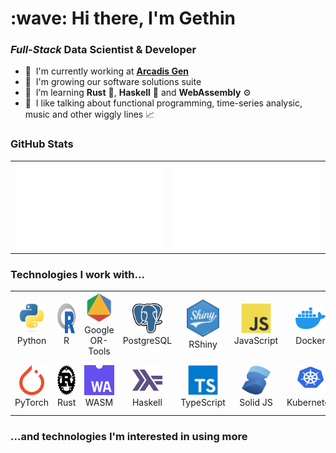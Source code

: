<h1 id="main-title">:wave: Hi there, I'm Gethin</h1>

<h3><i>Full-Stack</i> Data Scientist & Developer </h3>

- :office: &nbsp;I'm currently working at **[Arcadis Gen]**
- :seedling: &nbsp;I'm growing our software solutions suite
- :hatching_chick: &nbsp;I’m learning **Rust** :crab:, **Haskell** :purple_heart: and **WebAssembly** :gear:	
- :speech_balloon: &nbsp;I like talking about functional programming, time-series analysic, music and other wiggly lines :chart_with_upwards_trend:


<h3>GitHub Stats</h3>

<table>
    <tr>
        <td width="398" align="center">
            <img height=auto alt="Top Langs" src="https://raw.githubusercontent.com/grddavies/github-stats-transparent/output/generated/languages.svg"></img>
        </td>
        <td width="398" align="center">
            <img height=auto src="https://raw.githubusercontent.com/grddavies/github-stats-transparent/output/generated/overview.svg" alt="grddavies' github stats"></img>
        </td>
    </tr>
</table>

<h3>Technologies I work with...</h3>

<table>
  <tr>
    <td align="center" width="96">
      <a href="https://github.com/grddavies/c4zero">
        <img src="./img/python-original.svg" width="48" height="48" alt="Python" />
      </a>
      <br>Python
    </td>
    <td align="center" width="96">
      <a href="https://github.com/grddavies/rtern">
        <img src="./img/r.svg" width="48" height="48" alt="R" />
      </a>
      <br>&nbsp;&nbsp;R&nbsp;&nbsp;
    </td>
    <td align="center" width="96">
      <a href="#tech-1">
        <img src="./img/orLogo.png" width="48" height="48" alt="Google OR-Tools" />
      </a>
      <br>Google OR-Tools
    </td>
    <td align="center" width="96">
      <a href="#tech-1" >
        <img src="./img/PostgreSQL_logo.3colors.svg" width="48" height="48" alt="PostgreSQL" />
      </a>
      <br>PostgreSQL
    </td>
    <td align="center" width="96">
      <a href="https://github.com/grddavies/shinycalculator">
        <img src="./img/rshiny.png" width="auto" height="60" alt="RShiny" />
      </a>
      <br>RShiny
    </td>
    <td align="center" width="96">
      <a href="https://github.com/grddavies/dingbats">
        <img src="./img/javascript-original.svg" width="48" height="48" alt="JavaScript" />
      </a>
      <br>JavaScript
    </td>
    <!-- <td align="center" width="96">
      <a href="#tech-1">
        <img src="./img/bootstrap-5-1.svg" width="48" height="48" alt="Bootstrap" />
      </a>
      <br>Bootstrap
    </td> -->
    <td align="center" width="96"> 
      <a href="#tech-1" >
        <img src="./img/docker-mono.svg" width="48" height="48" alt="Docker" />
      </a>
      <br>Docker
    </td>
    <td align="center" width="96">
      <a href="#tech-1">
        <img src="./img/git-icon.svg" width="48" height="48" alt="Git" />
      </a>
      <br>Git
    </td>
  </tr>
  <tr>
    <td align="center" width="96">
      <a href="https://github.com/grddavies/c4zero">
        <img src="./img/pytorch.svg" width="48" height="48" alt="Golang" />
      </a>
      <br>PyTorch
    </td>
    <td align="center"  width="96">
      <a href="https://github.com/grddavies/moji">
        <img src="./img/rust.svg" width="48" height="48" alt="Rust" />
      </a>
      <br>Rust
    </td>
    <td align="center"  width="96">
      <a href="#tech-2">
        <img src="./img/wasm-logo.svg" width="48" height="48" alt="WASM" />
      </a>
      <br>WASM
    </td>
    <td align="center"  width="96">
      <a href="https://github.com/grddavies/euler">
        <img src="./img/haskell.svg" width="48" height="48" alt="Haskell" />
      </a>
      <br>Haskell
    </td>
    <td align="center" width="96">
      <a href="https://github.com/grddavies/xo-solid">
        <img src="./img/typescript-original.svg" width="48" height="48" alt="TypeScript" />
      </a>
      <br>TypeScript
    </td>
    <td align="center" width="96">
      <a href="https://github.com/grddavies/connect-4-solid" >
        <img src="./img/solidjs.svg" width="48" height="48" alt="Solid JS" />
      </a>
      <br>Solid JS
    </td>
    <td align="center" width="96">
      <a href="#tech-2" >
        <img src="https://raw.githubusercontent.com/cncf/artwork/master/projects/kubernetes/icon/color/kubernetes-icon-color.svg" width="48" height="48" alt="Kubernetes" />
      </a>
      <br>Kubernetes
    </td>
    <td align="center"  width="96">
      <a href="https://www.instagram.com/reel/CYUSfDZq1Wt/">
        <img src="./img/abletonlive.svg" width="48" height="48" alt="Ableton Live" />
      </a>
      <br>Ableton Live
    </td>
  </tr>
</table>

<h3>...and technologies I'm interested in using more<h3>

<!-- links -->

[arcadis gen]: https://ArcadisGen.com "Arcadis Gen Home"
[linkedin]: https://www.linkedin.com/in/grddavies "Gethin Davies LinkedIn"
